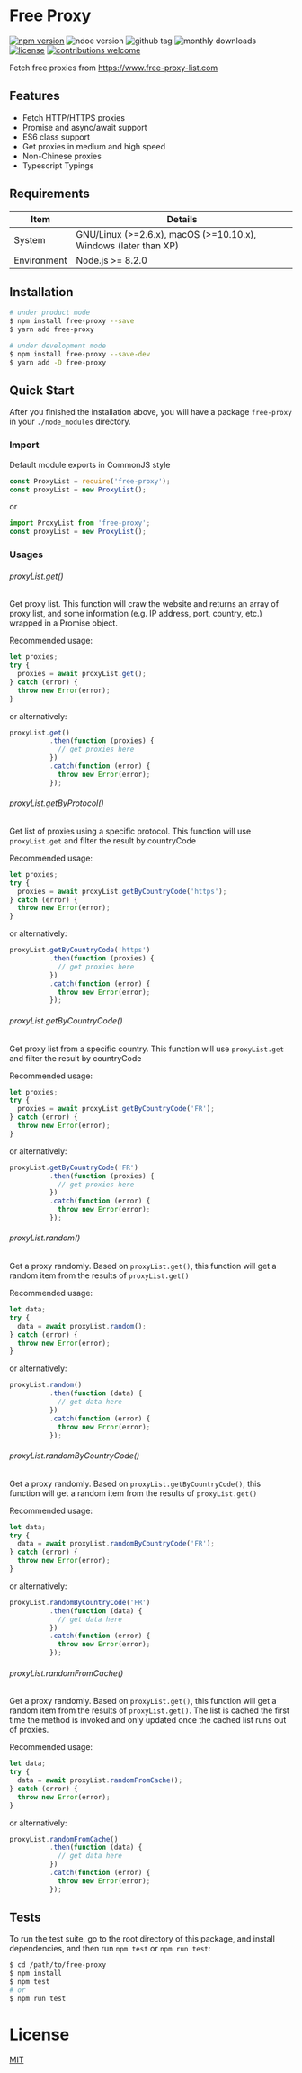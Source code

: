 # Free Proxy

[![npm version](https://badge.fury.io/js/free-proxy.svg)](https://badge.fury.io/js/free-proxy)
![ndoe version](https://img.shields.io/node/v/free-proxy.svg)
![github tag](https://img.shields.io/github/tag-date/lenconda/free-proxy.svg)
![monthly downloads](https://img.shields.io/npm/dm/free-proxy.svg)
[![license](https://img.shields.io/github/license/mashape/apistatus.svg)](https://github.com/lenconda/free-proxy/blob/master/LICENSE)
[![contributions welcome](https://img.shields.io/badge/contributions-welcome-brightgreen.svg?style=flat)](https://github.com/dwyl/esta/issues)

Fetch free proxies from https://www.free-proxy-list.com

## Features

- Fetch HTTP/HTTPS proxies
- Promise and async/await support
- ES6 class support
- Get proxies in medium and high speed
- Non-Chinese proxies
- Typescript Typings

## Requirements

| Item        | Details                                               |
| ----------- | ------------------------------------------------------------ |
| System      | GNU/Linux (>=2.6.x), macOS (>=10.10.x), Windows (later than XP) |
| Environment | Node.js >= 8.2.0                                              |

## Installation

```bash
# under product mode
$ npm install free-proxy --save
$ yarn add free-proxy

# under development mode
$ npm install free-proxy --save-dev
$ yarn add -D free-proxy
```

## Quick Start

After you finished the installation above, you will have a package `free-proxy` in your `./node_modules` directory.

### Import

Default module exports in CommonJS style

```javascript
const ProxyList = require('free-proxy');
const proxyList = new ProxyList();
```
or

```javascript
import ProxyList from 'free-proxy';
const proxyList = new ProxyList();
```

### Usages

###### proxyList.get()

Get proxy list. This function will craw the website and returns an array of proxy list, and some information (e.g. IP address, port, country, etc.) wrapped in a Promise object.

Recommended usage:

```javascript
let proxies;
try {
  proxies = await proxyList.get();
} catch (error) {
  throw new Error(error);
}
```

or alternatively:

```javascript
proxyList.get()
          .then(function (proxies) {
            // get proxies here
          })
          .catch(function (error) {
            throw new Error(error);
          });
```

###### proxyList.getByProtocol()

Get list of proxies using a specific protocol. This function will use `proxyList.get` and filter the result by countryCode

Recommended usage:

```javascript
let proxies;
try {
  proxies = await proxyList.getByCountryCode('https');
} catch (error) {
  throw new Error(error);
}
```

or alternatively:

```javascript
proxyList.getByCountryCode('https')
          .then(function (proxies) {
            // get proxies here
          })
          .catch(function (error) {
            throw new Error(error);
          });
```

###### proxyList.getByCountryCode()

Get proxy list from a specific country. This function will use `proxyList.get` and filter the result by countryCode

Recommended usage:

```javascript
let proxies;
try {
  proxies = await proxyList.getByCountryCode('FR');
} catch (error) {
  throw new Error(error);
}
```

or alternatively:

```javascript
proxyList.getByCountryCode('FR')
          .then(function (proxies) {
            // get proxies here
          })
          .catch(function (error) {
            throw new Error(error);
          });
```

###### proxyList.random()

Get a proxy randomly. Based on `proxyList.get()`, this function will get a random item from the results of `proxyList.get()`

Recommended usage:

```javascript
let data;
try {
  data = await proxyList.random();
} catch (error) {
  throw new Error(error);
}
```

or alternatively:

```javascript
proxyList.random()
          .then(function (data) {
            // get data here
          })
          .catch(function (error) {
            throw new Error(error);
          });
```

###### proxyList.randomByCountryCode()

Get a proxy randomly. Based on `proxyList.getByCountryCode()`, this function will get a random item from the results of `proxyList.get()`

Recommended usage:

```javascript
let data;
try {
  data = await proxyList.randomByCountryCode('FR');
} catch (error) {
  throw new Error(error);
}
```

or alternatively:

```javascript
proxyList.randomByCountryCode('FR')
          .then(function (data) {
            // get data here
          })
          .catch(function (error) {
            throw new Error(error);
          });
```

###### proxyList.randomFromCache()

Get a proxy randomly. Based on `proxyList.get()`, this function will get a random item from the results of `proxyList.get()`. The list is cached the first time the method is invoked and only updated once the cached list runs out of proxies.

Recommended usage:

```javascript
let data;
try {
  data = await proxyList.randomFromCache();
} catch (error) {
  throw new Error(error);
}
```

or alternatively:

```javascript
proxyList.randomFromCache()
          .then(function (data) {
            // get data here
          })
          .catch(function (error) {
            throw new Error(error);
          });
```

## Tests

To run the test suite, go to the root directory of this package, and install dependencies, and then run `npm test` or `npm run test`:

```bash
$ cd /path/to/free-proxy
$ npm install
$ npm test
# or
$ npm run test
```

# License

[MIT](License)
